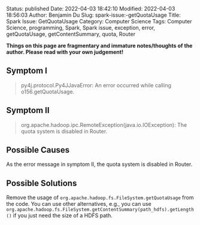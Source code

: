 Status: published
Date: 2022-04-03 18:42:10
Modified: 2022-04-03 18:56:03
Author: Benjamin Du
Slug: spark-issue:-getQuotaUsage
Title: Spark Issue: GetQuotaUsage
Category: Computer Science
Tags: Computer Science, programming, Spark, Spark issue, exception, error, getQuotaUsage, getContentSummary, quota, Router

**Things on this page are fragmentary and immature notes/thoughts of the author. Please read with your own judgement!**

## Symptom I

> py4j.protocol.Py4JJavaError: An error occurred while calling o156.getQuotaUsage.

## Symptom II

> org.apache.hadoop.ipc.RemoteException(java.io.IOException): The quota system is disabled in Router.

## Possible Causes

As the error message in symptom II, 
the quota system is disabled in Router.

## Possible Solutions

Remove the usage of `org.apache.hadoop.fs.FileSystem.getQuotaUsage` from the code. 
You can use other alternatives, 
e.g., 
you can use `org.apache.hadoop.fs.FileSystem.getContentSummary(path_hdfs).getLength()`
if you just need the size of a HDFS path.

